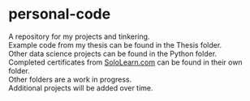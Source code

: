# personal-code
<p>A repository for my projects and tinkering.<br>
Example code from my thesis can be found in the Thesis folder.<br>
Other data science projects can be found in the Python folder.<br>
Completed certificates from <a href="https://www.sololearn.com">SoloLearn.com</a> can be found in their own folder.<br>
Other folders are a work in progress.<br>
Additional projects will be added over time.</p>
